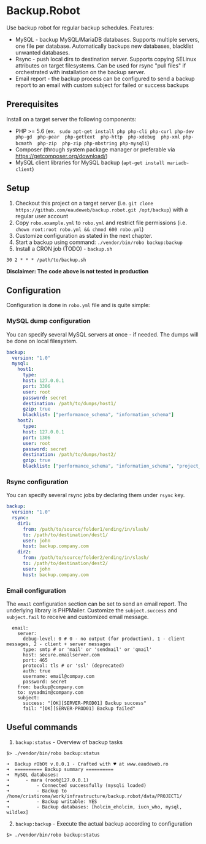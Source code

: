 # Backup.Robot

Use backup robot for regular backup schedules. Features:

- MySQL - backup MySQL/MariaDB databases. Supports multiple servers, one file per database. Automatically backups new databases, blacklist unwanted databases.
- Rsync - push local dirs to destination server. Supports copying SELinux attributes on target filesystems. Can be used for rsync "pull files" if orchestrated with installation on the backup server.
- Email report - the backup process can be configured to send a backup report to an email with custom subject for failed or success backups

## Prerequisites

Install on a target server the following components:

- PHP >= 5.6 (ex. ` sudo apt-get install php php-cli php-curl php-dev php-gd  php-pear  php-gettext  php-http  php-xdebug  php-xml php-bcmath  php-zip  php-zip php-mbstring php-mysqli`)
- Composer (through system package manager or preferable via https://getcomposer.org/download/)
- MySQL client libraries for MySQL backup (`apt-get install mariadb-client`)

## Setup

1. Checkout this project on a target server (i.e. `git clone https://github.com/eaudeweb/backup.robot.git /opt/backup`) with a regular user account
2. Copy `robo.example.yml` to `robo.yml` and restrict file permissions (i.e. `chown root:root robo.yml && chmod 600 robo.yml`)
3. Customize configuration as stated in the next chapter.
4. Start a backup using command: `./vendor/bin/robo backup:backup`
5. Install a CRON job (TODO) - `backup.sh`

```
30 2 * * * /path/to/backup.sh
```

**Disclaimer: The code above is not tested in production**

## Configuration

Configuration is done in `robo.yml` file and is quite simple:

### MySQL dump configuration

You can specify several MySQL servers at once - if needed. The dumps will be done on local filesystem.

```yml
backup:
  version: "1.0"
  mysql:
    host1:
      type:
      host: 127.0.0.1
      port: 3306
      user: root
      password: secret
      destination: /path/to/dumps/host1/
      gzip: true
      blacklist: ["performance_schema", "information_schema"]
    host2:
      type:
      host: 127.0.0.1
      port: 1306
      user: root
      password: secret
      destination: /path/to/dumps/host2/
      gzip: true
      blacklist: ["performance_schema", "information_schema", "project_test"]
```

### Rsync configuration

You can specify several rsync jobs by declaring them under `rsync` key.

```yml
backup:
  version: "1.0"
  rsync:
    dir1:
      from: /path/to/source/folder1/ending/in/slash/
      to: /path/to/destination/dest1/
      user: john
      host: backup.company.com
    dir2:
      from: /path/to/source/folder2/ending/in/slash/
      to: /path/to/destination/dest2/
      user: john
      host: backup.company.com
```

### Email configuration

The `email` configuration section can be set to send an email report. The underlying library is PHPMailer. Customize
the `subject.success` and `subject.fail` to receive and customized email message.

```
  email:
    server:
      debug-level: 0 # 0 - no output (for production), 1 - client messages, 2 - client + server messages
      type: smtp # or 'mail' or 'sendmail' or 'qmail'
      host: secure.emailserver.com
      port: 465
      protocol: tls # or 'ssl' (deprecated)
      auth: true
      username: email@compay.com
      password: secret
    from: backup@company.com
    to: sysadmin@company.com
    subject:
      success: "[OK][SERVER-PROD01] Backup success"
      fail: "[OK][SERVER-PROD01] Backup failed"
```

## Useful commands

1. `backup:status` - Overview of backup tasks


```
$> ./vendor/bin/robo backup:status

➜  Backup rObOt v.0.0.1 - Crafted with ♥ at www.eaudeweb.ro
➜  ========== Backup summary ==========
➜  MySQL databases:
➜      - mara (root@127.0.0.1)
➜          - Connected successfully (mysqli loaded)
➜          - Backup to /home/cristiroma/work/infrastructure/backup.robot/data/PROJECT1/
➜          - Backup writable: YES
➜          - Backup databases: [holcim_eholcim, iucn_who, mysql, wildlex]

```

2. `backup:backup` - Execute the actual backup according to configuration
```
$> ./vendor/bin/robo backup:status
```
